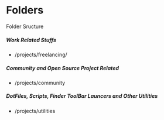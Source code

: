 # Folders

Folder Sructure

##### Work Related Stuffs
- /projects/freelancing/

##### Community and Open Source Project Related
- /projects/community

##### DotFiles, Scripts, Finder ToolBar Launcers and Other Utilities
- /projects/utilities

